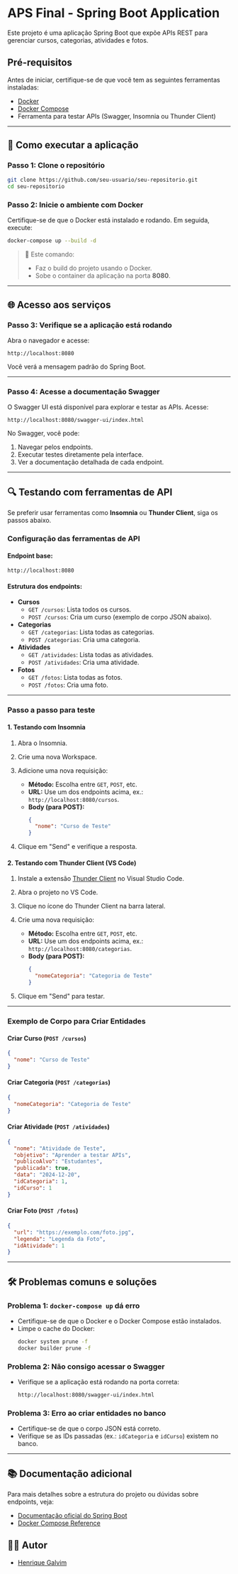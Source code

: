 
# APS Final - Spring Boot Application

Este projeto é uma aplicação Spring Boot que expõe APIs REST para gerenciar cursos, categorias, atividades e fotos.

## Pré-requisitos

Antes de iniciar, certifique-se de que você tem as seguintes ferramentas instaladas:

- [Docker](https://www.docker.com/)
- [Docker Compose](https://docs.docker.com/compose/)
- Ferramenta para testar APIs (Swagger, Insomnia ou Thunder Client)

---

## 🚀 Como executar a aplicação

### Passo 1: Clone o repositório

```bash
git clone https://github.com/seu-usuario/seu-repositorio.git
cd seu-repositorio
```

### Passo 2: Inicie o ambiente com Docker

Certifique-se de que o Docker está instalado e rodando. Em seguida, execute:

```bash
docker-compose up --build -d
```

> 📌 Este comando:
> - Faz o build do projeto usando o Docker.
> - Sobe o container da aplicação na porta **8080**.

---

## 🌐 Acesso aos serviços

### Passo 3: Verifique se a aplicação está rodando

Abra o navegador e acesse:
```text
http://localhost:8080
```

Você verá a mensagem padrão do Spring Boot.

---

### Passo 4: Acesse a documentação Swagger

O Swagger UI está disponível para explorar e testar as APIs. Acesse:
```text
http://localhost:8080/swagger-ui/index.html
```

No Swagger, você pode:
1. Navegar pelos endpoints.
2. Executar testes diretamente pela interface.
3. Ver a documentação detalhada de cada endpoint.

---

## 🔍 Testando com ferramentas de API

Se preferir usar ferramentas como **Insomnia** ou **Thunder Client**, siga os passos abaixo.

### Configuração das ferramentas de API

#### Endpoint base:
```text
http://localhost:8080
```

#### Estrutura dos endpoints:

- **Cursos**
  - `GET /cursos`: Lista todos os cursos.
  - `POST /cursos`: Cria um curso (exemplo de corpo JSON abaixo).
- **Categorias**
  - `GET /categorias`: Lista todas as categorias.
  - `POST /categorias`: Cria uma categoria.
- **Atividades**
  - `GET /atividades`: Lista todas as atividades.
  - `POST /atividades`: Cria uma atividade.
- **Fotos**
  - `GET /fotos`: Lista todas as fotos.
  - `POST /fotos`: Cria uma foto.

---

### Passo a passo para teste

#### 1. Testando com Insomnia

1. Abra o Insomnia.
2. Crie uma nova Workspace.
3. Adicione uma nova requisição:
   - **Método:** Escolha entre `GET`, `POST`, etc.
   - **URL:** Use um dos endpoints acima, ex.: `http://localhost:8080/cursos`.
   - **Body (para POST):** 
     ```json
     {
       "nome": "Curso de Teste"
     }
     ```

4. Clique em "Send" e verifique a resposta.

#### 2. Testando com Thunder Client (VS Code)

1. Instale a extensão [Thunder Client](https://www.thunderclient.com/) no Visual Studio Code.
2. Abra o projeto no VS Code.
3. Clique no ícone do Thunder Client na barra lateral.
4. Crie uma nova requisição:
   - **Método:** Escolha entre `GET`, `POST`, etc.
   - **URL:** Use um dos endpoints acima, ex.: `http://localhost:8080/categorias`.
   - **Body (para POST):**
     ```json
     {
       "nomeCategoria": "Categoria de Teste"
     }
     ```

5. Clique em "Send" para testar.

---

### Exemplo de Corpo para Criar Entidades

#### Criar Curso (`POST /cursos`)
```json
{
  "nome": "Curso de Teste"
}
```

#### Criar Categoria (`POST /categorias`)
```json
{
  "nomeCategoria": "Categoria de Teste"
}
```

#### Criar Atividade (`POST /atividades`)
```json
{
  "nome": "Atividade de Teste",
  "objetivo": "Aprender a testar APIs",
  "publicoAlvo": "Estudantes",
  "publicada": true,
  "data": "2024-12-20",
  "idCategoria": 1,
  "idCurso": 1
}
```

#### Criar Foto (`POST /fotos`)
```json
{
  "url": "https://exemplo.com/foto.jpg",
  "legenda": "Legenda da Foto",
  "idAtividade": 1
}
```

---

## 🛠️ Problemas comuns e soluções

### Problema 1: `docker-compose up` dá erro

- Certifique-se de que o Docker e o Docker Compose estão instalados.
- Limpe o cache do Docker:
  ```bash
  docker system prune -f
  docker builder prune -f
  ```

### Problema 2: Não consigo acessar o Swagger

- Verifique se a aplicação está rodando na porta correta:
  ```bash
  http://localhost:8080/swagger-ui/index.html
  ```

### Problema 3: Erro ao criar entidades no banco

- Certifique-se de que o corpo JSON está correto.
- Verifique se as IDs passadas (ex.: `idCategoria` e `idCurso`) existem no banco.

---

## 📚 Documentação adicional

Para mais detalhes sobre a estrutura do projeto ou dúvidas sobre endpoints, veja:

- [Documentação oficial do Spring Boot](https://spring.io/projects/spring-boot)
- [Docker Compose Reference](https://docs.docker.com/compose/)

## 🧑‍💻 Autor

- [Henrique Galvim](https://github.com/seu-usuario)

